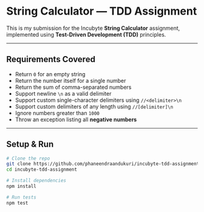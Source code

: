 # String Calculator — TDD Assignment

This is my submission for the Incubyte **String Calculator** assignment, implemented using **Test-Driven Development (TDD)** principles.

---

## Requirements Covered

- Return `0` for an empty string
- Return the number itself for a single number
- Return the sum of comma-separated numbers
- Support newline `\n` as a valid delimiter
- Support custom single-character delimiters using `//<delimiter>\n`
- Support custom delimiters of any length using `//[delimiter]\n`
- Ignore numbers greater than `1000`
- Throw an exception listing all **negative numbers**

---

## Setup & Run

```bash
# Clone the repo
git clone https://github.com/phaneendraandukuri/incubyte-tdd-assignment
cd incubyte-tdd-assignment

# Install dependencies
npm install

# Run tests
npm test
